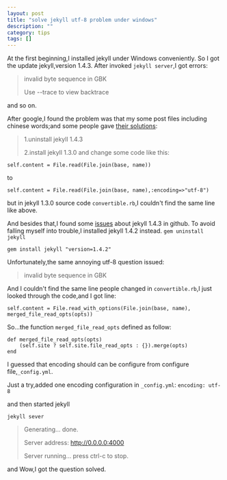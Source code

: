 ```yaml
---
layout: post 
title: "solve jekyll utf-8 problem under windows"
description: ""
category: tips
tags: []
---
```


At the first beginning,I installed jekyll under Windows conveniently.
So I got the update jekyll,version 1.4.3.
After invoked `jekyll server`,I got errors:

>invalid byte sequence in GBK
>
>Use --trace to view backtrace

and so on.

After google,I found the problem was that my some post files including chinese words;and some people gave [their solutions](http://blog.jsfor.com/skill/2013/09/07/jekyll-local-structures-notes/):

>1.uninstall jekyll 1.4.3
>
>2.install jekyll 1.3.0 and change some code like this:

`self.content = File.read(File.join(base, name))`

to

`self.content = File.read(File.join(base, name),:encoding=>"utf-8")`

but in jekyll 1.3.0 source code `convertible.rb`,I couldn't find the same line like above.

And besides that,I found some [issues](https://github.com/jekyll/jekyll/issues/1948%20for%20more%20information) about jekyll 1.4.3 in github.
To avoid falling myself into trouble,I installed jekyll 1.4.2 instead.
`gem uninstall jekyll`

`gem install jekyll "version=1.4.2"`

Unfortunately,the same annoying utf-8 question issued:

>invalid byte sequence in GBK

And I couldn't find the same line people changed in `convertible.rb`,I just looked through the code,and I got line:

`self.content = File.read_with_options(File.join(base, name),
				                                              merged_file_read_opts(opts))`

So...the function `merged_file_read_opts` defined as follow:

	def merged_file_read_opts(opts)
		(self.site ? self.site.file_read_opts : {}).merge(opts)
	end

I guessed that encoding should can be configure from configure file,`_config.yml`.

Just a try,added one encoding configuration in `_config.yml`:
`encoding: utf-8`

and then started jekyll

`jekyll sever`

>Generating... done.
>  
>Server address: http://0.0.0.0:4000
> 
>Server running... press ctrl-c to stop.

and Wow,I got the question solved.
